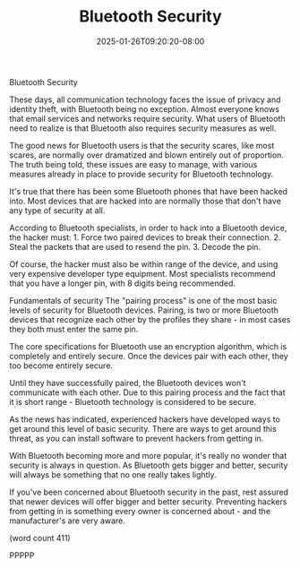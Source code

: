 ﻿---
title: "Bluetooth Security"
date: 2025-01-26T09:20:20-08:00
description: "Bluetooth Technology Tips for Web Success"
featured_image: "/images/Bluetooth Technology.jpg"
tags: ["Bluetooth Technology"]
---

Bluetooth Security

These days, all communication technology faces the
issue of privacy and identity theft, with Bluetooth
being no exception.  Almost everyone knows that email
services and networks require security.  What users
of Bluetooth need to realize is that Bluetooth also
requires security measures as well.

The good news for Bluetooth users is that the 
security scares, like most scares, are normally over
dramatized and blown entirely out of proportion.  The
truth being told, these issues are easy to manage,
with various measures already in place to provide
security for Bluetooth technology.

It's true that there has been some Bluetooth phones
that have been hacked into.  Most devices that are
hacked into are normally those that don't have any
type of security at all.

According to Bluetooth specialists, in order to hack
into a Bluetooth device, the hacker must:
	1.  Force two paired devices to break their
connection.
	2.  Steal the packets that are used to 
resend the pin.
	3.  Decode the pin.

Of course, the hacker must also be within range of
the device, and using very expensive developer type
equipment.  Most specialists recommend that you 
have a longer pin, with 8 digits being recommended.

Fundamentals of security
The "pairing process" is one of the most basic levels
of security for Bluetooth devices.  Pairing, is
two or more Bluetooth devices that recognize each
other by the profiles they share - in most cases
they both must enter the same pin.

The core specifications for Bluetooth use an 
encryption algorithm, which is completely and entirely
secure.  Once the devices pair with each other,
they too become entirely secure.

Until they have successfully paired, the Bluetooth
devices won't communicate with each other.  Due to
this pairing process and the fact that it is short
range - Bluetooth technology is considered to be
secure.

As the news has indicated, experienced hackers 
have developed ways to get around this level of 
basic security.  There are ways to get around this
threat, as you can install software to prevent
hackers from getting in.

With Bluetooth becoming more and more popular, it's
really no wonder that security is always in
question.  As Bluetooth gets bigger and better,
security will always be something that no one
really takes lightly.

If you've been concerned about Bluetooth security
in the past, rest assured that newer devices will
offer bigger and better security.  Preventing 
hackers from getting in is something every owner
is concerned about - and the manufacturer's are
very aware.

(word count 411)

PPPPP


